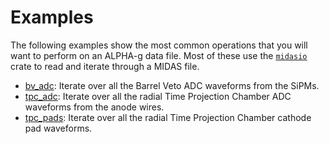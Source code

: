 # Examples

The following examples show the most common operations that you will want to
perform on an ALPHA-g data file. Most of these use the
[`midasio`](https://github.com/DJDuque/midasio) crate to read and iterate
through a MIDAS file.

- [bv_adc](./bv_adc.rs): Iterate over all the Barrel Veto ADC waveforms from the
SiPMs.
- [tpc_adc](./tpc_adc.rs): Iterate over all the radial Time Projection Chamber
ADC waveforms from the anode wires.
- [tpc_pads](./tpc_pads.rs): Iterate over all the radial Time Projection Chamber 
cathode pad waveforms.
